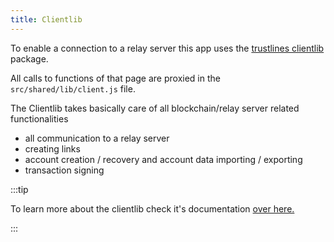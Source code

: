 ```yaml
---
title: Clientlib
---
```

To enable a connection to a relay server this app uses the [trustlines clientlib](https://github.com/trustlines-protocol/clientlib)
package. 

All calls to functions of that page are proxied in the `src/shared/lib/client.js` file.


The Clientlib takes basically care of all blockchain/relay server related functionalities

* all communication to a relay server
* creating links
* account creation / recovery and account data importing / exporting
* transaction signing

:::tip

To learn more about the clientlib check it's documentation [over here.](/clientlib/clientlib)

:::
